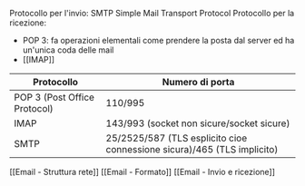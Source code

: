 Protocollo per l'invio: SMTP Simple Mail Transport Protocol
Protocollo per la ricezione:
- POP 3: fa operazioni elementali come prendere la posta dal server ed ha un'unica coda delle mail
- [[IMAP]] 

| Protocollo                   | Numero di porta                           |
| ---------------------------- | ----------------------------------------- |
| POP 3 (Post Office Protocol) | 110/995                                   |
| IMAP                         | 143/993 (socket non sicure/socket sicure) |
| SMTP                             |25/2525/587 (TLS esplicito cioe connessione sicura)/465 (TLS implicito)                                           |
 
[[Email - Struttura rete]]
[[Email - Formato]]
[[Email - Invio e ricezione]]